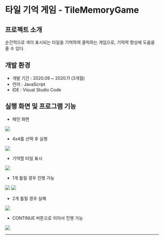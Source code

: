 # 타일 기억 게임 - TileMemoryGame

## 프로젝트 소개
순간적으로 색이 표시되는 타일을 기억하여 클릭하는 게임으로, 기억력 향상에 도움을 줄 수 있다.

## 개발 환경
+ 개발 기간 : 2020.09 ~ 2020.11 (3개월)
+ 언어 : JavaScript
+ IDE : Visual Studio Code



## 실행 화면 및 프로그램 기능
+ 메인 화면
<img src="https://user-images.githubusercontent.com/50476562/168249204-38f8c001-8868-4e98-a074-3e461d30d61d.png"/>

+ 4x4를 선택 후 실행
<img src="https://user-images.githubusercontent.com/50476562/168249212-b286263e-3aa3-4326-9239-4da96fdef8c9.png"/>

+ 기억할 타일 표시
<img src="https://user-images.githubusercontent.com/50476562/168249214-de57f85b-518d-4685-9ba9-8772bf68b31c.png"/>

+ 1개 틀릴 경우 진행 가능
<div>
  <img src="https://user-images.githubusercontent.com/50476562/168249216-7e1d5c71-1943-4877-a49d-86532ccd5108.png"/>
  <img src="https://user-images.githubusercontent.com/50476562/168249219-97f4efd9-c69b-4263-bd4f-24a5d62c0ba9.png"/>
</div>

+ 2개 틀릴 경우 실패
<img src="https://user-images.githubusercontent.com/50476562/168249221-3b14478e-9ab1-400b-b9a0-27a54d454aac.png"/>

+ CONTINUE 버튼으로 이어서 진행 가능
<img src="https://user-images.githubusercontent.com/50476562/168249224-92e8aa16-1eda-4ec6-84c5-43841933c9e9.png"/>

---
